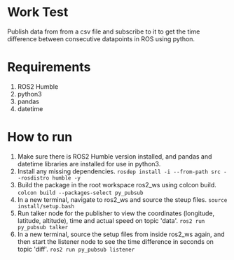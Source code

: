 # Work Test
Publish data from from a csv file and subscribe to it to get the time difference between consecutive datapoints in ROS using python.

# Requirements
1) ROS2 Humble
2) python3
3) pandas
4) datetime

# How to run
1) Make sure there is ROS2 Humble version installed, and pandas and datetime libraries are installed for use in python3.
2) Install any missing dependencies.
   ```rosdep install -i --from-path src --rosdistro humble -y```
3) Build the package in the root workspace ros2_ws using colcon build.
   ```colcon build --packages-select py_pubsub```
4) In a new terminal, navigate to ros2_ws and source the steup files.
   ```source install/setup.bash```
5) Run talker node for the publisher to view the coordinates (longitude, latitude, altitude), time and actual speed on topic 'data'.
   ```ros2 run py_pubsub talker```
6) In a new terminal, source the setup files from inside ros2_ws again, and then start the listener node to see the time difference in seconds on topic 'diff'.
   ```ros2 run py_pubsub listener```
